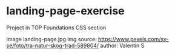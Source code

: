 # landing-page-exercise
Project in TOP Foundations CSS section

Image landing-page.jpg 
img source: https://www.pexels.com/sv-se/foto/tra-natur-skog-trad-589804/
author: Valentin S